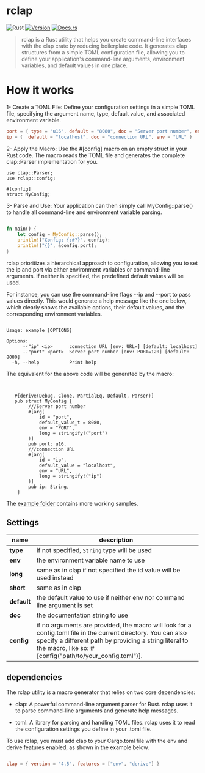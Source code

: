 # rclap

![Rust](https://img.shields.io/badge/rust-stable-brightgreen.svg)
[![Version](https://img.shields.io/crates/v/rclap.svg)](https://crates.io/crates/rclap)
[![Docs.rs](https://docs.rs/rclap/badge.svg)](https://docs.rs/rclap)

> rclap is a Rust utility that helps you create command-line interfaces with the clap crate by reducing boilerplate code. It generates clap structures from a simple TOML configuration file, allowing you to define your application's command-line arguments, environment variables, and default values in one place.

# How it works

1- Create a TOML File: Define your configuration settings in a simple TOML file, specifying the argument name, type, default value, and associated environment variable.

```toml
port = { type = "u16", default = "8080", doc = "Server port number", env = "PORT" }
ip = {  default = "localhost", doc = "connection URL", env = "URL" }
```

2- Apply the Macro: Use the #[config] macro on an empty struct in your Rust code. The macro reads the TOML file and generates the complete clap::Parser implementation for you.

```rust,compile_fail
use clap::Parser;
use rclap::config;

#[config]
struct MyConfig;

```

3- Parse and Use: Your application can then simply call MyConfig::parse() to handle all command-line and environment variable parsing.

```rust

fn main() {
    let config = MyConfig::parse();
    println!("Config: {:#?}", config);
    println!("{}", &config.port);
}
```

rclap prioritizes a hierarchical approach to configuration, allowing you to set the ip and port via either environment variables or command-line arguments. If neither is specified, the predefined default values will be used.

For instance, you can use the command-line flags --ip and --port to pass values directly. This would generate a help message like the one below, which clearly shows the available options, their default values, and the corresponding environment variables.

```

Usage: example [OPTIONS]

Options:
      --"ip" <ip>      connection URL [env: URL=] [default: localhost]
      --"port" <port>  Server port number [env: PORT=120] [default: 8080]
  -h, --help           Print help
```

The equivalent for the above code will be generated by the macro:

```rust,compile_fail


   #[derive(Debug, Clone, PartialEq, Default, Parser)]
   pub struct MyConfig {
        ///Server port number
        #[arg(
            id = "port",
            default_value_t = 8080,
            env = "PORT",
            long = stringify!("port")
        )]
        pub port: u16,
        ///connection URL
        #[arg(
            id = "ip",
            default_value = "localhost",
            env = "URL",
            long = stringify!("ip")
        )]
        pub ip: String,
    }

```

The [example folder](./example) contains more working samples.

## Settings

| name        | description                                                                                                                                                                                                                          |
| ----------- | ------------------------------------------------------------------------------------------------------------------------------------------------------------------------------------------------------------------------------------ |
| **type**    | if not specified, `String` type will be used                                                                                                                                                                                         |
| **env**     | the environment variable name to use                                                                                                                                                                                                 |
| **long**    | same as in clap if not specified the id value will be used instead                                                                                                                                                                   |
| **short**   | same as in clap                                                                                                                                                                                                                      |
| **default** | the default value to use if neither env nor command line argument is set                                                                                                                                                             |
| **doc**     | the documentation string to use                                                                                                                                                                                                      |
| **config**  | if no arguments are provided, the macro will look for a config.toml file in the current directory. You can also specify a different path by providing a string literal to the macro, like so: #[config("path/to/your_config.toml")]. |

## dependencies

The rclap utility is a macro generator that relies on two core dependencies:

- clap: A powerful command-line argument parser for Rust. rclap uses it to parse command-line arguments and generate help messages.

- toml: A library for parsing and handling TOML files. rclap uses it to read the configuration settings you define in your .toml file.

To use rclap, you must add clap to your Cargo.toml file with the env and derive features enabled, as shown in the example below.

```toml

clap = { version = "4.5", features = ["env", "derive"] }
```
